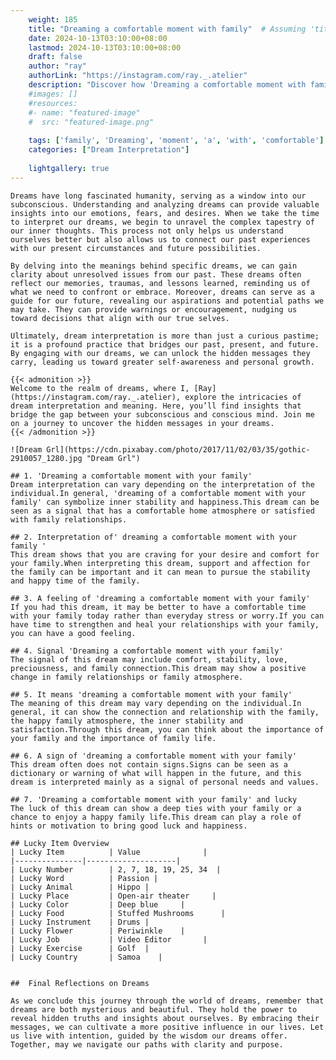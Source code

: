 ```yaml
---
    weight: 185
    title: "Dreaming a comfortable moment with family"  # Assuming 'title' column exists
    date: 2024-10-13T03:10:00+08:00
    lastmod: 2024-10-13T03:10:00+08:00
    draft: false
    author: "ray"
    authorLink: "https://instagram.com/ray._.atelier"
    description: "Discover how 'Dreaming a comfortable moment with family' can interpret your future and uncover its significant meanings in your life."
    #images: []
    #resources:
    #- name: "featured-image"
    #  src: "featured-image.png"
    
    tags: ['family', 'Dreaming', 'moment', 'a', 'with', 'comfortable']
    categories: ["Dream Interpretation"]
    
    lightgallery: true
---
```

    
    Dreams have long fascinated humanity, serving as a window into our subconscious. Understanding and analyzing dreams can provide valuable insights into our emotions, fears, and desires. When we take the time to interpret our dreams, we begin to unravel the complex tapestry of our inner thoughts. This process not only helps us understand ourselves better but also allows us to connect our past experiences with our present circumstances and future possibilities.
    
    By delving into the meanings behind specific dreams, we can gain clarity about unresolved issues from our past. These dreams often reflect our memories, traumas, and lessons learned, reminding us of what we need to confront or embrace. Moreover, dreams can serve as a guide for our future, revealing our aspirations and potential paths we may take. They can provide warnings or encouragement, nudging us toward decisions that align with our true selves.
    
    Ultimately, dream interpretation is more than just a curious pastime; it is a profound practice that bridges our past, present, and future. By engaging with our dreams, we can unlock the hidden messages they carry, leading us toward greater self-awareness and personal growth.
    
    {{< admonition >}}
    Welcome to the realm of dreams, where I, [Ray](https://instagram.com/ray._.atelier), explore the intricacies of dream interpretation and meaning. Here, you’ll find insights that bridge the gap between your subconscious and conscious mind. Join me on a journey to uncover the hidden messages in your dreams.
    {{< /admonition >}}
    
    ![Dream Grl](https://cdn.pixabay.com/photo/2017/11/02/03/35/gothic-2910057_1280.jpg "Dream Grl")
    
    ## 1. 'Dreaming a comfortable moment with your family'
    Dream interpretation can vary depending on the interpretation of the individual.In general, 'dreaming of a comfortable moment with your family' can symbolize inner stability and happiness.This dream can be seen as a signal that has a comfortable home atmosphere or satisfied with family relationships.
    
    ## 2. Interpretation of' dreaming a comfortable moment with your family '
    This dream shows that you are craving for your desire and comfort for your family.When interpreting this dream, support and affection for the family can be important and it can mean to pursue the stability and happy time of the family.
    
    ## 3. A feeling of 'dreaming a comfortable moment with your family'
    If you had this dream, it may be better to have a comfortable time with your family today rather than everyday stress or worry.If you can have time to strengthen and heal your relationships with your family, you can have a good feeling.
    
    ## 4. Signal 'Dreaming a comfortable moment with your family'
    The signal of this dream may include comfort, stability, love, preciousness, and family connection.This dream may show a positive change in family relationships or family atmosphere.
    
    ## 5. It means 'dreaming a comfortable moment with your family'
    The meaning of this dream may vary depending on the individual.In general, it can show the connection and relationship with the family, the happy family atmosphere, the inner stability and satisfaction.Through this dream, you can think about the importance of your family and the importance of family life.
    
    ## 6. A sign of 'dreaming a comfortable moment with your family'
    This dream often does not contain signs.Signs can be seen as a dictionary or warning of what will happen in the future, and this dream is interpreted mainly as a signal of personal needs and values.
    
    ## 7. 'Dreaming a comfortable moment with your family' and lucky
    The luck of this dream can show a deep ties with your family or a chance to enjoy a happy family life.This dream can play a role of hints or motivation to bring good luck and happiness.
    
    ## Lucky Item Overview
    | Lucky Item          | Value              |
    |---------------|--------------------|
    | Lucky Number        | 2, 7, 18, 19, 25, 34  |
    | Lucky Word          | Passion |
    | Lucky Animal        | Hippo |
    | Lucky Place         | Open-air theater     |
    | Lucky Color         | Deep blue     |
    | Lucky Food          | Stuffed Mushrooms      |
    | Lucky Instrument    | Drums |
    | Lucky Flower        | Periwinkle    |
    | Lucky Job           | Video Editor       |
    | Lucky Exercise      | Golf  |
    | Lucky Country       | Samoa    |
    
    
    ##  Final Reflections on Dreams
    
    As we conclude this journey through the world of dreams, remember that dreams are both mysterious and beautiful. They hold the power to reveal hidden truths and insights about ourselves. By embracing their messages, we can cultivate a more positive influence in our lives. Let us live with intention, guided by the wisdom our dreams offer. Together, may we navigate our paths with clarity and purpose.
    